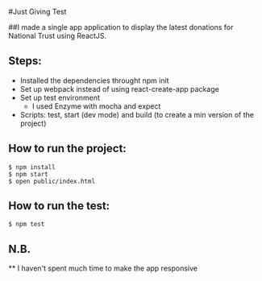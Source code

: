 #Just Giving Test

##I made a single app application to display the latest donations for National Trust using ReactJS.

## Steps:
* Installed the dependencies throught npm init
* Set up webpack instead of using react-create-app package
* Set up test environment
  * I used Enzyme with mocha and expect
* Scripts: test, start (dev mode) and build (to create a min version of the project)

## How to run the project:
```
$ npm install
$ npm start
$ open public/index.html
```

## How to run the test:
```
$ npm test
```

## N.B.
** I haven't spent much time to make the app responsive
